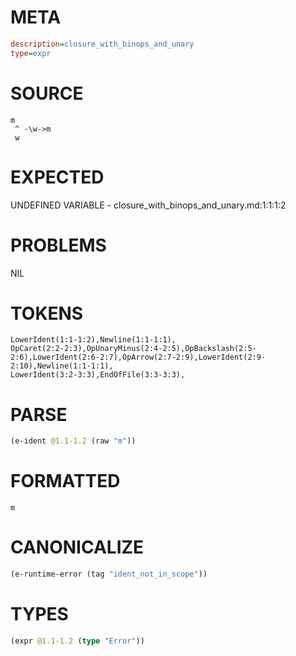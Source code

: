 # META
~~~ini
description=closure_with_binops_and_unary
type=expr
~~~
# SOURCE
~~~roc
m
 ^ -\w->m
 w
~~~
# EXPECTED
UNDEFINED VARIABLE - closure_with_binops_and_unary.md:1:1:1:2
# PROBLEMS
NIL
# TOKENS
~~~zig
LowerIdent(1:1-1:2),Newline(1:1-1:1),
OpCaret(2:2-2:3),OpUnaryMinus(2:4-2:5),OpBackslash(2:5-2:6),LowerIdent(2:6-2:7),OpArrow(2:7-2:9),LowerIdent(2:9-2:10),Newline(1:1-1:1),
LowerIdent(3:2-3:3),EndOfFile(3:3-3:3),
~~~
# PARSE
~~~clojure
(e-ident @1.1-1.2 (raw "m"))
~~~
# FORMATTED
~~~roc
m
~~~
# CANONICALIZE
~~~clojure
(e-runtime-error (tag "ident_not_in_scope"))
~~~
# TYPES
~~~clojure
(expr @1.1-1.2 (type "Error"))
~~~
